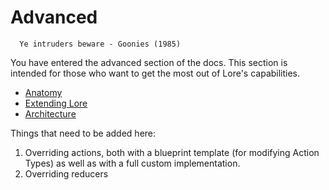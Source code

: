 # Advanced

```
  Ye intruders beware - Goonies (1985)
```

You have entered the advanced section of the docs.
This section is intended for those who want to get the most out of Lore's capabilities.

* [Anatomy](/docs/advanced/anatomy/README.md)
* [Extending Lore](/docs/advanced/extending/README.md)
* [Architecture](/docs/advanced/architecture/README.md)

Things that need to be added here:

1. Overriding actions, both with a blueprint template (for modifying Action Types) as well as with a full custom
implementation.
2. Overriding reducers

